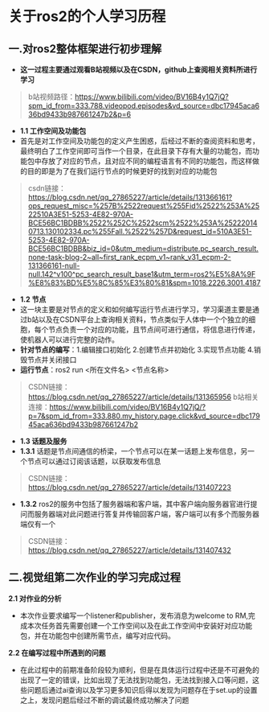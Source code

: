 # 关于ros2的个人学习历程
## 一.对ros2整体框架进行初步理解
- **这一过程主要通过观看B站视频以及在CSDN，github上查阅相关资料所进行学习** 
>b站视频路径：https://www.bilibili.com/video/BV16B4y1Q7jQ?spm_id_from=333.788.videopod.episodes&vd_source=dbc17945aca636bd9433b987661247b2&p=6

- **1.1 工作空间及功能包**
- 首先是对工作空间及功能包的定义产生困惑，后经过不断的查阅资料和思考，最终明白了工作空间即可当作一个目录，在此目录下存有大量的功能包，而功能包中存放了对应的节点，且对应不同的编程语言有不同的功能包，而这样做的目的即是为了在我们运行节点的时候更好的找到对应的功能包

>csdn链接：https://blog.csdn.net/qq_27865227/article/details/131366161?ops_request_misc=%257B%2522request%255Fid%2522%253A%2522510A3E51-5253-4E82-970A-BCE56BC1BDBB%2522%252C%2522scm%2522%253A%252220140713.130102334.pc%255Fall.%2522%257D&request_id=510A3E51-5253-4E82-970A-BCE56BC1BDBB&biz_id=0&utm_medium=distribute.pc_search_result.none-task-blog-2~all~first_rank_ecpm_v1~rank_v31_ecpm-2-131366161-null-null.142^v100^pc_search_result_base1&utm_term=ros2%E5%8A%9F%E8%83%BD%E5%8C%85%E3%80%81&spm=1018.2226.3001.4187
- **1.2 节点**
- 这一块主要是对节点的定义和如何编写运行节点进行学习，学习渠道主要是通过b站以及在CSDN平台上查询相关资料，节点类似于人体中一个个独立的细胞，每个节点负责一个对应的功能，且节点间可进行通信，将信息进行传递，使机器人可以进行完整的动作。
- **针对节点的编写**：1.编辑接口初始化 2.创建节点并初始化 3.实现节点功能 4.销毁节点并关闭接口 
- **运行节点**：ros2 run <所在文件名> <节点名称>
>CSDN链接：https://blog.csdn.net/qq_27865227/article/details/131365956
>b站相关连接：https://www.bilibili.com/video/BV16B4y1Q7jQ/?p=7&spm_id_from=333.880.my_history.page.click&vd_source=dbc17945aca636bd9433b987661247b2
- **1.3 话题及服务**
- **1.3.1** 话题是节点间通信的桥梁，一个节点可以在某一话题上发布信息，另一个节点可以通过订阅该话题，以获取发布信息
>CSDN链接：https://blog.csdn.net/qq_27865227/article/details/131407223
- **1.3.2** ros2的服务中包括了服务器端和客户端，其中客户端向服务器官进行提问而服务器端对此问题进行答复并传输回客户端，客户端可以有多个而服务器端仅有一个
>CSDN链接：https://blog.csdn.net/qq_27865227/article/details/131407432
## 二.视觉组第二次作业的学习完成过程 
**2.1 对作业的分析**
- 本次作业要求编写一个listener和publisher，发布消息为welcome to RM,完成本次任务首先需要创建一个工作空间以及在此工作空间中安装好对应功能包，并在功能包中创建所需节点，编写对应代码。

**2.2 在编写过程中所遇到的问题**
- 在此过程中的前期准备阶段较为顺利，但是在具体运行过程中还是不可避免的出现了一定的错误，比如出现了无法找到功能包，无法找到接入口等问题，这些问题后通过ai查询以及学习更多知识后得以发现为问题存在于set.up的设置之上，发现问题后经过不断的调试最终成功解决了问题

  